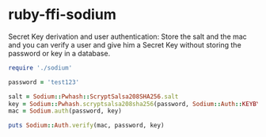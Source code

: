 ruby-ffi-sodium
===============

Secret Key derivation and user authentication: Store the salt and the mac and you can verify a user and give him a Secret Key without storing the password or key in a database.

```ruby
require './sodium'

password = 'test123'

salt = Sodium::Pwhash::ScryptSalsa208SHA256.salt
key = Sodium::Pwhash.scryptsalsa208sha256(password, Sodium::Auth::KEYBYTES, salt)
mac = Sodium.auth(password, key)

puts Sodium::Auth.verify(mac, password, key)
```

